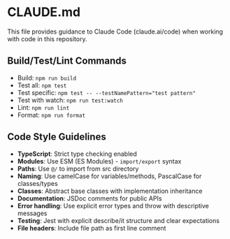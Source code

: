 # CLAUDE.md

This file provides guidance to Claude Code (claude.ai/code) when working with code in this repository.

## Build/Test/Lint Commands
- Build: `npm run build`
- Test all: `npm test`
- Test specific: `npm test -- --testNamePattern="test pattern"`
- Test with watch: `npm run test:watch`
- Lint: `npm run lint`
- Format: `npm run format`

## Code Style Guidelines
- **TypeScript**: Strict type checking enabled
- **Modules**: Use ESM (ES Modules) - `import/export` syntax
- **Paths**: Use `@/` to import from src directory
- **Naming**: Use camelCase for variables/methods, PascalCase for classes/types
- **Classes**: Abstract base classes with implementation inheritance
- **Documentation**: JSDoc comments for public APIs
- **Error handling**: Use explicit error types and throw with descriptive messages
- **Testing**: Jest with explicit describe/it structure and clear expectations
- **File headers**: Include file path as first line comment